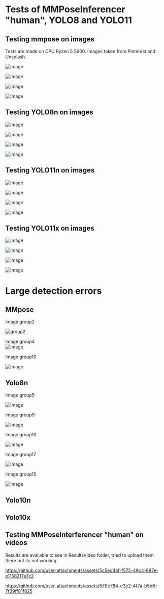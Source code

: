 # Tests of MMPoseInferencer "human", YOLO8 and YOLO11 



## Testing mmpose on images
Tests are made on CPU Ryzen 5 5600.
Images taken from Pinterest and Unsplash. 

![image](https://github.com/user-attachments/assets/298d9426-04a2-4a5c-afc9-8b5fef4e9b13)



![image](https://github.com/user-attachments/assets/c56228d1-74e7-421b-aa41-d9fb6ec73d93)



![image](https://github.com/user-attachments/assets/2245fbf1-d53b-475d-ae9c-52d76f1952ae)



![image](https://github.com/user-attachments/assets/b30f6edf-b888-4b02-a827-1b985a8320ff)  

## Testing YOLO8n on images

![image](https://github.com/user-attachments/assets/c0d44749-6e48-44a4-a77c-c416f6fe1520)




![image](https://github.com/user-attachments/assets/6e5c25bb-3597-428f-9cac-eed27acbd801)




![image](https://github.com/user-attachments/assets/1689d501-3b3a-4f1d-b4fa-d1faaba3d4a7)





![image](https://github.com/user-attachments/assets/d47453b6-43f9-40d4-ae57-29493ed3fd38)





## Testing YOLO11n on images

![image](https://github.com/user-attachments/assets/38f4cc94-cdac-4d9d-a163-c2fdbea03a9d)

![image](https://github.com/user-attachments/assets/58782162-fa3b-4b88-b642-e5257958e3d1)

![image](https://github.com/user-attachments/assets/d4df470d-0823-4e11-a969-7d6925c775ba)

![image](https://github.com/user-attachments/assets/5c650e3c-255c-40fd-9610-3a9dd60d45b3)

## Testing YOLO11x on images

![image](https://github.com/user-attachments/assets/9c6cf5f5-1a2d-4a92-b9a4-8b6b3846268c)

![image](https://github.com/user-attachments/assets/3b71e548-5106-469d-a933-960511f2fd8f)

![image](https://github.com/user-attachments/assets/7cf82f71-3bb4-4c1b-abf0-356da4b8de8c)

![image](https://github.com/user-attachments/assets/9abbb7e0-9f5e-4fb5-a389-7a8fcf54497f)



# Large detection errors 

## MMpose
Image group2  

![group2](https://github.com/user-attachments/assets/a52d9b87-8268-48d8-9fa8-69bdf54770ff)

Image group4  
![image](https://github.com/user-attachments/assets/d78a47a7-f104-4fea-b03d-072124362898)

Image group10

![image](https://github.com/user-attachments/assets/44b23366-fc41-4a09-8f1d-f87f846d63c9)

## Yolo8n
Image group5

![image](https://github.com/user-attachments/assets/3bd5df1a-9358-46cf-b145-ec5f85a594c2)

Image group9

![image](https://github.com/user-attachments/assets/c81694f7-ae3f-44b5-a262-02f6f024ed2b)

Image group10

![image](https://github.com/user-attachments/assets/1d6a44bc-1fdd-4684-b207-ad7e0c0ce6bf)

Image group17

![image](https://github.com/user-attachments/assets/87310978-baff-4f80-a596-9e6a20bca3a9)

Image group15

![image](https://github.com/user-attachments/assets/daf3e1a6-d202-458f-bc09-86794f5d1c30)


## Yolo10n

## Yolo10x



## Testing MMPoseInterferencer "human" on videos

Results are available to see in ResultsVideo folder, tried to upload them there but its not working



https://github.com/user-attachments/assets/5c5ed4af-f575-49c4-887e-e1158217a7c2





https://github.com/user-attachments/assets/57ffe784-e3e2-4f7a-b5b6-7f39ff81f825

